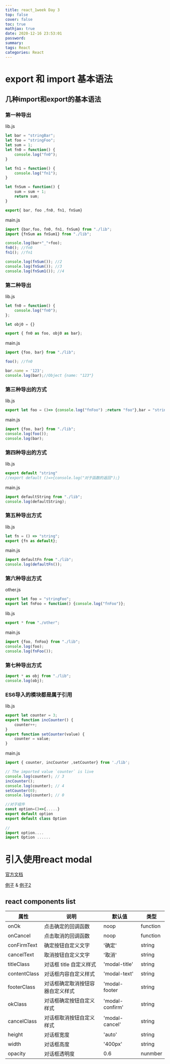 ```yaml
---
title: react_1week Day 3
top: false
cover: false
toc: true
mathjax: true
date: 2020-12-16 23:53:01
password:
summary:
tags: React
categories: React
---
```


# export 和 import 基本语法 

## 几种import和export的基本语法

### 第一种导出


lib.js

```jsx
let bar = "stringBar";
let foo = "stringFoo";
let sum = 1;
let fn0 = function() {
    console.log("fn0");
}

let fn1 = function() {
    console.log("fn1");
}

let fnSum = function() {
    sum = sum + 1;
    return sum;
}

export{ bar, foo ,fn0, fn1, fnSum}
```

main.js

```jsx
import {bar,foo, fn0, fn1, fnSum} from "./lib";
import {fnSum as fnSum1} from "./lib";

console.log(bar+"_"+foo);
fn0(); //fn0
fn1(); //fn1

console.log(fnSum()); //2
console.log(fnSum()); //3
console.log(fnSum1()); //4
```

### 第二种导出

lib.js

```jsx
let fn0 = function() {
    console.log("fn0");
};

let obj0 = {}

export { fn0 as foo, obj0 as bar};
```

main.js

```jsx
import {foo, bar} from "./lib";

foo(); //fn0

bar.name = '123';
console.log(bar);//Object {name: "123"}
```

### 第三种导出的方式

lib.js

```jsx
export let foo = ()=> {console.log("fnFoo") ;return "foo"},bar = "stringBar"
```

main.js

```jsx
import {foo, bar} from "./lib";
console.log(foo());
console.log(bar);
```

### 第四种导出的方式

lib.js

```jsx
export default "string"
//export default ()=>{console.log("对于函数的返回");} 
```

main.js

```jsx
import defaultString from "./lib";
console.log(defaultString); 
```

### 第五种导出方式

lib.js

```jsx
let fn = () => "string";
export {fn as default};
```

main.js

```jsx
import defaultFn from "./lib";
console.log(defaultFn());
```

### 第六种导出方式

other.js

```jsx
export let foo = "stringFoo";
export let fnFoo = function() {console.log("fnFoo")};
```

lib.js

```jsx
export * from "./other";
```

main.js

```jsx
import {foo, fnFoo} from "./lib";
console.log(foo);
console.log(fnFoo());
```

### 第七种导出方式

```jsx
import * as obj from "./lib";
console.log(obj);
```



###  ES6导入的模块都是属于引用

lib.js

```jsx
export let counter = 3;
export function incCounter() {
    counter++;
}
export function setCounter(value) {
    counter = value;
}
```

main.js

```jsx
import { counter, incCounter ,setCounter} from './lib';

// The imported value `counter` is live
console.log(counter); // 3
incCounter();
console.log(counter); // 4
setCounter(0);
console.log(counter); // 0
```

```jsx
//对于组件
const option=()=>{.....}
export default option
export default class Option
    
//
import option....
import Option ......
```

# 引入使用react modal

[官方文档](http://reactcommunity.org/react-modal/)

[例子](https://github.com/reactjs/react-modal) & [例子2](https://github.com/PsChina/React/tree/master/components#Modal)



## react components list

| 属性         | 说明                             | 默认值          | 类型     |
| ------------ | -------------------------------- | --------------- | -------- |
| onOk         | 点击确定的回调函数               | noop            | function |
| onCancel     | 点击取消的回调函数               | noop            | function |
| conFirmText  | 确定按钮自定义文字               | '确定'          | string   |
| cancelText   | 取消按钮自定义文字               | '取消'          | string   |
| titleClass   | 对话框 title 自定义样式          | 'modal-title'   | string   |
| contentClass | 对话框内容自定义样式             | 'modal-text'    | string   |
| footerClass  | 对话框确定取消按钮容器自定义样式 | 'modal-footer   | string   |
| okClass      | 对话框确定按钮自定义样式         | 'modal-confirm' | string   |
| cancelClass  | 对话框取消按钮自定义样式         | 'modal-cancel'  | string   |
| height       | 对话框宽度                       | 'auto'          | string   |
| width        | 对话框高度                       | '400px'         | string   |
| opacity      | 对话框透明度                     | 0.6             | nunmber  |